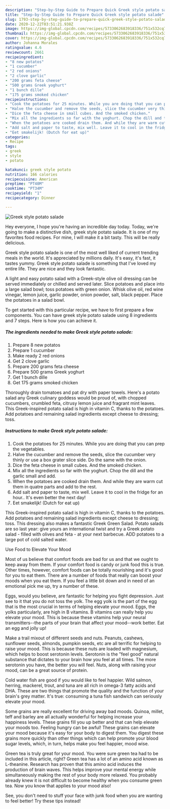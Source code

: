 ```yaml
---
description: "Step-by-Step Guide to Prepare Quick Greek style potato salade"
title: "Step-by-Step Guide to Prepare Quick Greek style potato salade"
slug: 1793-step-by-step-guide-to-prepare-quick-greek-style-potato-salade
date: 2020-12-22T03:51:21.938Z
image: https://img-global.cpcdn.com/recipes/5733062683918336/751x532cq70/greek-style-potato-salade-recipe-main-photo.jpg
thumbnail: https://img-global.cpcdn.com/recipes/5733062683918336/751x532cq70/greek-style-potato-salade-recipe-main-photo.jpg
cover: https://img-global.cpcdn.com/recipes/5733062683918336/751x532cq70/greek-style-potato-salade-recipe-main-photo.jpg
author: Johanna Morales
ratingvalue: 4.6
reviewcount: 2661
recipeingredient:
- "8 new potatos"
- "1 cucumber"
- "2 red onions"
- "2 clove garlic"
- "200 grams feta cheese"
- "500 grams Greek yoghurt"
- "1 bunch dille"
- "175 grams smoked chicken"
recipeinstructions:
- "Cook the potatoes for 25 minutes. While you are doing that you can prep the vegetables."
- "Halve the cucumber and remove the seeds, slice the cucumber very thinly or use a box grater slice side. Do the same with the onion."
- "Dice the feta cheese in small cubes. And the smoked chicken."
- "Mix all the ingredients so far with the yoghurt. Chop the dill and the garlic small and add."
- "When the potatoes are cooked drain them. And while they are warm cut them in quatre parts and add to the rest."
- "Add salt and paper to taste, mix well. Leave it to cool in the fridge for an hour.. It&#39;s even better the next day!"
- "Eet smakelijk! (Dutch for eat up)"
categories:
- Recipe
tags:
- greek
- style
- potato

katakunci: greek style potato 
nutrition: 166 calories
recipecuisine: American
preptime: "PT40M"
cooktime: "PT34M"
recipeyield: "1"
recipecategory: Dinner

---
```



![Greek style potato salade](https://img-global.cpcdn.com/recipes/5733062683918336/751x532cq70/greek-style-potato-salade-recipe-main-photo.jpg)

Hey everyone, I hope you're having an incredible day today. Today, we're going to make a distinctive dish, greek style potato salade. It is one of my favorites food recipes. For mine, I will make it a bit tasty. This will be really delicious.

Greek style potato salade is one of the most well liked of current trending meals in the world. It's appreciated by millions daily. It's easy, it's fast, it tastes yummy. Greek style potato salade is something that I've loved my entire life. They are nice and they look fantastic.

A light and easy potato salad with a Greek-style olive oil dressing can be served immediately or chilled and served later. Slice potatoes and place into a large salad bowl; toss potatoes with green onion. Whisk olive oil, red wine vinegar, lemon juice, garlic powder, onion powder, salt, black pepper. Place the potatoes in a salad bowl.


To get started with this particular recipe, we have to first prepare a few components. You can have greek style potato salade using 8 ingredients and 7 steps. Here is how you can achieve it.

<!--inarticleads1-->

##### The ingredients needed to make Greek style potato salade:

1. Prepare 8 new potatos
1. Prepare 1 cucumber
1. Make ready 2 red onions
1. Get 2 clove garlic
1. Prepare 200 grams feta cheese
1. Prepare 500 grams Greek yoghurt
1. Get 1 bunch dille
1. Get 175 grams smoked chicken


Thoroughly drain tomatoes and pat dry with paper towels. Here&#39;s a potato salad any Greek culinary goddess would be proud of, with chopped cucumbers, crumbled feta, citrusy lemon juice and fragrant mint leaves. This Greek-inspired potato salad is high in vitamin C, thanks to the potatoes. Add potatoes and remaining salad ingredients except cheese to dressing; toss. 

<!--inarticleads2-->

##### Instructions to make Greek style potato salade:

1. Cook the potatoes for 25 minutes. While you are doing that you can prep the vegetables.
1. Halve the cucumber and remove the seeds, slice the cucumber very thinly or use a box grater slice side. Do the same with the onion.
1. Dice the feta cheese in small cubes. And the smoked chicken.
1. Mix all the ingredients so far with the yoghurt. Chop the dill and the garlic small and add.
1. When the potatoes are cooked drain them. And while they are warm cut them in quatre parts and add to the rest.
1. Add salt and paper to taste, mix well. Leave it to cool in the fridge for an hour.. It&#39;s even better the next day!
1. Eet smakelijk! (Dutch for eat up)


This Greek-inspired potato salad is high in vitamin C, thanks to the potatoes. Add potatoes and remaining salad ingredients except cheese to dressing; toss. This dressing also makes a fantastic Greek Green Salad. Potato salads are so last year: give yours an international twist and try a Greek potato salad - filled with olives and feta - at your next barbecue. ADD potatoes to a large pot of cold salted water. 

Use Food to Elevate Your Mood


Most of us believe that comfort foods are bad for us and that we ought to keep away from them. If your comfort food is candy or junk food this is true. Other times, however, comfort foods can be totally nourishing and it's good for you to eat them. There are a number of foods that really can boost your moods when you eat them. If you feel a little bit down and in need of an emotional pick me up, try a number of these.

Eggs, would you believe, are fantastic for helping you fight depression. Just see to it that you do not toss the yolk. The egg yolk is the part of the egg that is the most crucial in terms of helping elevate your mood. Eggs, the yolks particularly, are high in B vitamins. B vitamins can really help you elevate your mood. This is because these vitamins help your neural transmitters--the parts of your brain that affect your mood--work better. Eat an egg and jolly up!

Make a trail mixout of different seeds and nuts. Peanuts, cashews, sunflower seeds, almonds, pumpkin seeds, etc are all terrific for helping to raise your mood. This is because these nuts are loaded with magnesium, which helps to boost serotonin levels. Serotonin is the "feel good" natural substance that dictates to your brain how you feel at all times. The more serotonin you have, the better you will feel. Nuts, along with raising your mood, can be a great source of protein.

Cold water fish are good if you would like to feel happier. Wild salmon, herring, mackerel, trout, and tuna are all rich in omega-3 fatty acids and DHA. These are two things that promote the quality and the function of your brain's grey matter. It's true: consuming a tuna fish sandwich can seriously elevate your mood. 

Some grains are really excellent for driving away bad moods. Quinoa, millet, teff and barley are all actually wonderful for helping increase your happiness levels. These grains fill you up better and that can help elevate your moods too. Feeling hungry can be awful! These grains can elevate your mood because it's easy for your body to digest them. You digest these grains more quickly than other things which can help promote your blood sugar levels, which, in turn, helps make you feel happier, mood wise.

Green tea is truly great for your mood. You were sure green tea had to be included in this article, right? Green tea has a lot of an amino acid known as L-theanine. Research has proven that this amino acid induces the production of brain waves. This helps improve your mental energy while simultaneously making the rest of your body more relaxed. You probably already knew it is not difficult to become healthy when you consume green tea. Now you know that applies to your mood also!

See, you don't need to stuff your face with junk food when you are wanting to feel better! Try  these tips  instead!

